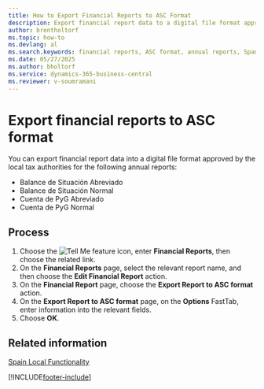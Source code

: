 ```yaml
---
title: How to Export Financial Reports to ASC Format
description: Export financial report data to a digital file format approved by Spanish tax authorities for specific annual reports.
author: brentholtorf
ms.topic: how-to
ms.devlang: al
ms.search.keywords: financial reports, ASC format, annual reports, Spanish version
ms.date: 05/27/2025
ms.author: bholtorf
ms.service: dynamics-365-business-central
ms.reviewer: v-soumramani
---
```


# Export financial reports to ASC format

You can export financial report data into a digital file format approved by the local tax authorities for the following annual reports:  

- Balance de Situación Abreviado  
- Balance de Situación Normal  
- Cuenta de PyG Abreviado  
- Cuenta de PyG Normal  

## Process

1. Choose the ![Tell Me feature](../../media/ui-search/search_small.png "Tell me what you want to do") icon, enter **Financial Reports**, then choose the related link.  
1. On the **Financial Reports** page, select the relevant report name, and then choose the **Edit Financial Report** action.  
1. On the **Financial Report** page, choose the **Export Report to ASC format** action.  
1. On the **Export Report to ASC format** page, on the **Options** FastTab, enter information into the relevant fields.  
1. Choose **OK**.  
  
## Related information

[Spain Local Functionality](spain-local-functionality.md)

[!INCLUDE[footer-include](../../includes/footer-banner.md)]
